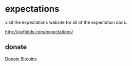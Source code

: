 # expectations

visit the expectations website for all of the expectation docs.

<a href="http://jayfields.com/expectations/">http://jayfields.com/expectations/</a>

## donate

<a class="coinbase-button" data-code="55fb40bdf79c6f96e5340bd9c00f248d" data-button-style="custom_large" href="https://www.coinbase.com/checkouts/55fb40bdf79c6f96e5340bd9c00f248d">Donate Bitcoins</a><script src="https://www.coinbase.com/assets/button.js" type="text/javascript"></script>
